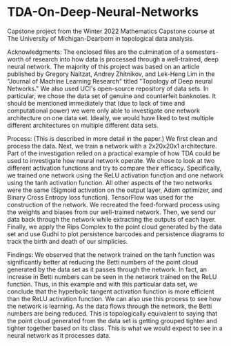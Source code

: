 # TDA-On-Deep-Neural-Networks

Capstone project from the Winter 2022 Mathematics Capstone course at The University of Michigan-Dearborn in topological data analysis. 

Acknowledgments:
The enclosed files are the culmination of a semesters-worth of research into how data is processed through a well-trained, deep neural network. 
The majority of this project was based on an article published by Gregory Naitzat, Andrey Zhitnikov, and Lek-Heng Lim in the "Journal of Machine 
Learning Research" titled "Topology of Deep neural Networks." We also used UCI's open-source repository of data sets. In particular, we chose the 
data set of genuine and counterfeit banknotes. It should be mentioned immediately that (due to lack of time and computational power) we were only 
able to investigate one network architecture on one data set. Ideally, we would have liked to test multiple different architectures on multiple 
different data sets. 

Process: (This is described in more detail in the paper.)
We first clean and process the data. Next, we train a network with a 2x20x20x1 architecture. Part of the investigation relied on a practical example of
how TDA could be used to investigate how neural network operate. We chose to look at two different activation functions and try to compare their efficacy.
Specifically, we trained one network using the ReLU activation function and one network using the tanh activation function. All other aspects of the two 
networks were the same (Sigmoid activation on the output layer, Adam optimizer, and Binary Cross Entropy loss function). TensorFlow was used for the
construction of the network. We recreated the feed-forward process using the weights and biases from our well-trained network. Then, we send our data back
through the network while extracting the outputs of each layer. Finally, we apply the Rips Complex to the point cloud generated by the data set and use 
Gudhi to plot persistence barcodes and persistence diagrams to track the birth and death of our simplicies. 

Findings:
We observed that the network trained on the tanh function was significantly better at reducing the Betti numbers of the point cloud generated by the data
set as it passes through the network. In fact, an increase in Betti numbers can be seen in the network trained on the ReLU function. Thus, in this example
and with this particular data set, we conclude that the hyperbolic tangent activation function is more efficient than the ReLU activation function. We can 
also use this process to see how the network is learning. As the data flows through the network, the Betti numbers are being reduced. This is topologically
equivalent to saying that the point cloud generated from the data set is getting grouped tighter and tighter together based on its class. This is what we
would expect to see in a neural network as it processes data.
